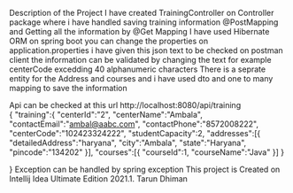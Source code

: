Description of the Project
I have created TrainingController on Controller package where i have handled saving training information @PostMapping
and Getting all the information by @Get Mapping
I have used Hibernate ORM on spring boot you can change the properties on application.properties
i have given this json text to be checked on postman client
the information can be validated by changing the text for example centerCode excedding 40 alphanumeric characters
There is a seprate entity for the Address and courses and i have used dto and one to many mapping to save the information

Api can be checked at this url http://localhost:8080/api/training  
{
    "training":{
        "centerId":"2",
        "centerName":"Ambala",
        "contactEmail":"ambal@aabc.com",
        "contactPhone":"8572008222",
        "centerCode":"102423324222",
        "studentCapacity":2,
        "addresses":[{
            "detailedAddress":"haryana",
            "city":"Ambala",
            "state":"Haryana",
            "pincode":"134202"
        }],
        "courses":[{
            "courseId":1,
            "courseName":"Java"
        }]
    }

}
Exception can be handled by spring exception 
This project is Created on Intellij Idea Ultimate Edition 2021.1. Tarun Dhiman
